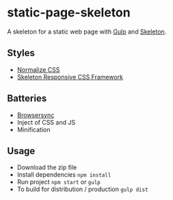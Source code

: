 # static-page-skeleton
A skeleton for a static web page with [Gulp](http://gulpjs.com/) and [Skeleton](http://getskeleton.com/).

## Styles
- [Normalize CSS](https://necolas.github.io/normalize.css/)
- [Skeleton Responsive CSS Framework](http://getskeleton.com/)

## Batteries
- [Browsersync](https://www.browsersync.io/)
- Inject of CSS and JS
- Minification

## Usage
- Download the zip file
- Install dependencies ```npm install```
- Run project ```npm start``` or ```gulp```
- To build for distribution / production ```gulp dist```
